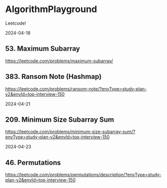 # AlgorithmPlayground
Leetcode!

2024-04-18

## 53. Maximum Subarray
https://leetcode.com/problems/maximum-subarray/

## 383. Ransom Note (Hashmap)
https://leetcode.com/problems/ransom-note/?envType=study-plan-v2&envId=top-interview-150

2024-04-21

## 209. Minimum Size Subarray Sum
https://leetcode.com/problems/minimum-size-subarray-sum/?envType=study-plan-v2&envId=top-interview-150

2024-04-23

## 46. Permutations
https://leetcode.com/problems/permutations/description/?envType=study-plan-v2&envId=top-interview-150